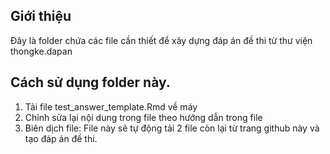 ## Giới thiệu
Đây là folder chứa các file cần thiết để xây dựng đáp án đề thi từ thư viện thongke.dapan

## Cách sử dụng folder này.
1. Tải file test_answer_template.Rmd về máy
2. Chỉnh sửa lại nội dung trong file theo hướng dẫn trong file
3. Biên dịch file: File này sẽ tự động tải 2 file còn lại từ trang github này và tạo đáp án đề thi.
